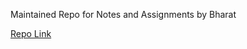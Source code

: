 Maintained Repo for Notes and Assignments by Bharat

[Repo Link](https://github.com/Bharat2044/100xDevs-Cohort3-WebDev-and-Devops/blob/main/README.md)
